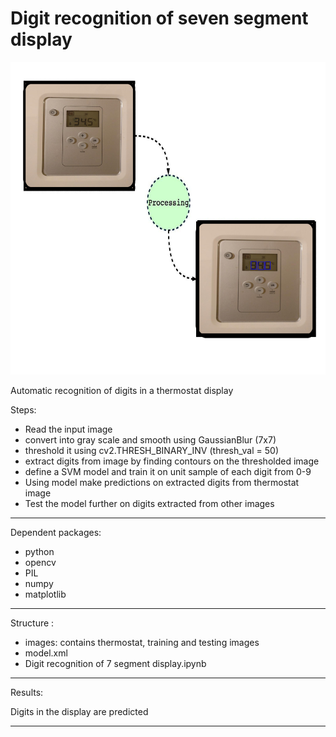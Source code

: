# Digit recognition of seven segment display
<img src="Digit_recognize_process.png" width="900" height="500" title="hover text">


Automatic recognition of digits in a thermostat display

Steps:
 -  Read the input image
 -  convert into gray scale and smooth using GaussianBlur (7x7)
 -  threshold it using cv2.THRESH_BINARY_INV (thresh_val = 50)
 -  extract digits from image by finding contours on the thresholded image
 -  define a SVM model and train it on unit sample of each digit from 0-9
 -  Using model make predictions on extracted digits from thermostat image
 -  Test the model further on digits extracted from other images

*****************************************************
Dependent packages:

- python 
- opencv
- PIL
- numpy
- matplotlib

*****************************************************
Structure :

- images:
  contains thermostat, training and testing images
- model.xml
- Digit recognition of 7 segment display.ipynb

*****************************************************
Results:

Digits in the display are predicted 
*****************************************************
